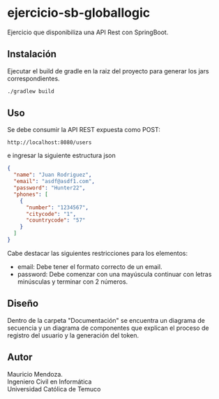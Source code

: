 # ejercicio-sb-globallogic

Ejercicio que disponibiliza una API Rest con SpringBoot.

## Instalación

Ejecutar el build de gradle en la raiz del proyecto para generar los jars correspondientes.

```bash
./gradlew build
```

## Uso
Se debe consumir la API REST expuesta como POST:
```uri
http://localhost:8080/users
```

 e ingresar la siguiente estructura json
```json
{
  "name": "Juan Rodriguez",
  "email": "asdf@asdf1.com",
  "password": "Hunter22",
  "phones": [
    {
      "number": "1234567",
      "citycode": "1",
      "countrycode": "57"
    }
  ]
}
```
Cabe destacar las siguientes restricciones para los elementos:

* email: Debe tener el formato correcto de un email.
* password: Debe comenzar con una mayúscula continuar con letras minúsculas y terminar con 2 números.

## Diseño
Dentro de la carpeta "Documentación" se encuentra un diagrama de secuencia y un diagrama de componentes que explican el proceso de registro del usuario y la generación del token.

## Autor
Mauricio Mendoza. \
Ingeniero Civil en Informática \
Universidad Católica de Temuco

